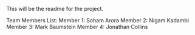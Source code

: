 This will be the readme for the project.

Team Members List:
Member 1: Soham Arora
Member 2: Nigam Kadambi
Member 3: Mark Baumstein
Member 4: Jonathan Collins


